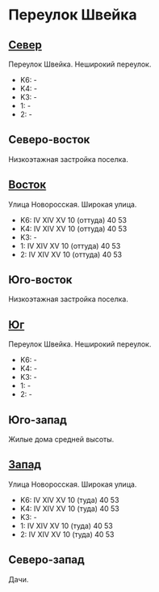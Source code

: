 # Переулок Швейка

## [Север](./10395055.md)

Переулок Швейка.
Неширокий переулок.

* K6:   -
* K4:   -
* K3:   -
* 1:    -
* 2:    -

## Северо-восток

Низкоэтажная застройка поселка.

## [Восток](./10405060.md)

Улица Новоросская.
Широкая улица.

* K6:   IV  XIV XV
        10 (оттуда) 40  53
* K4:   IV  XIV XV
        10 (оттуда) 40  53
* K3:   -
* 1:    IV  XIV XV
        10 (оттуда) 40  53
* 2:    IV  XIV XV
        10 (оттуда) 40  53

## Юго-восток

Низкоэтажная застройка поселка.

## [Юг](./10395065.md)

Переулок Швейка.
Неширокий переулок.

* K6:   -
* K4:   -
* K3:   -
* 1:    -
* 2:    -

## Юго-запад

Жилые дома средней высоты.

## [Запад](./10390060.md)

Улица Новоросская.
Широкая улица.

* K6:   IV  XIV XV
        10 (туда)   40  53
* K4:   IV  XIV XV
        10 (туда)   40  53
* K3:   -
* 1:    IV  XIV XV
        10 (туда)   40  53
* 2:    IV  XIV XV
        10 (туда)   40  53

## Северо-запад

Дачи.

